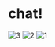 # chat!
![3](https://user-images.githubusercontent.com/63071210/185795268-a7d3942a-efda-467e-bb85-a98a490063af.png)
![2](https://user-images.githubusercontent.com/63071210/185795269-8204a532-fcc5-4df4-bff3-1593fa305041.png)
![1](https://user-images.githubusercontent.com/63071210/185795271-213d0998-8da6-409e-acbd-3c7b74467fbb.png)
